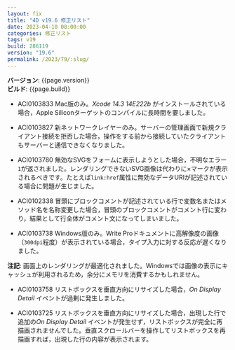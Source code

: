```yaml
---
layout: fix
title: "4D v19.6 修正リスト"
date: 2023-04-10 08:00:00
categories: 修正リスト
tags: v19 
build: 286119
version: "19.6"
permalink: /2023/79/:slug/
---
```


**バージョン**: {{page.version}}  
**ビルド**: {{page.build}} 

* ACI0103833 Mac版のみ。*Xcode 14.3 14E222b* がインストールされている場合，Apple Siliconターゲットのコンパイルに長時間を要しました。

* ACI0103827 新ネットワークレイヤーのみ。サーバーの管理画面で新規クライアント接続を拒否した場合，操作をする前から接続していたクライアントもサーバーと通信できなくなりました。

* ACI0103780 無効なSVGをフォームに表示しようとした場合，不明なエラー`1`が返されました。レンダリングできないSVG画像は代わりに×マークが表示されるべきです。たとえば`link:href`属性に無効なデータURIが記述されている場合に問題が生じました。

* ACI0102338 冒頭にブロックコメントが記述されている行で変数名またはメソッド名を名称変更した場合，冒頭のブロックコメントがコメント行に変わり，結果として行全体がコメント文になってしまいました。
 
* ACI0103738 Windows版のみ。Write Proドキュメントに高解像度の画像（`300dpi`程度）が表示されている場合，タイプ入力に対する反応が遅くなりました。

**注記**: 画面上のレンダリングが最適化されました。Windowsでは画像の表示にキャッシュが利用されるため，余分にメモリを消費するかもしれません。

* ACI0103758 リストボックスを垂直方向にリサイズした場合，*On Display Detail* イベントが過剰に発生しました。

* ACI0103725 リストボックスを垂直方向にリサイズした場合，出現した行で追加の*On Display Detail* イベントが発生せず，リストボックスが完全に再描画されませんでした。垂直スクロールバーを操作してリストボックスを再描画すれば，出現した行の内容が表示されます。
